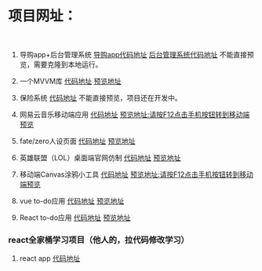 # 项目网址：

                        
1. 导购app+后台管理系统
[导购app代码地址](https://github.com/MAJIANYANG666/VueShopApp)
[后台管理系统代码地址](https://github.com/MAJIANYANG666/Background-Management-System)
不能直接预览，需要克隆到本地运行。

2. 一个MVVM库
[代码地址](https://github.com/MAJIANYANG666/MVVM)
[预览地址](https://majianyang666.github.io/MVVM/index.html)

3. 保险系统
[代码地址](https://github.com/MAJIANYANG666/allfly-project/tree/dev)
不能直接预览，项目还在开发中。

4. 网易云音乐移动端应用
[代码地址](https://github.com/MAJIANYANG666/music-demo-201708)
[预览地址:请按F12点击手机按钮转到移动端预览](http://52qianduan.club/index.html)

5. fate/zero人设页面
[代码地址](https://github.com/MAJIANYANG666/git-demo3/tree/master/pro41-1-fate)
[预览地址](https://majianyang666.github.io/git-demo3/pro41-1-fate/index.html)

6. 英雄联盟（LOL）桌面端官网仿制
[代码地址](https://github.com/MAJIANYANG666/git-demo3/tree/master/pro32-1-lol-index)
[预览地址](https://majianyang666.github.io/git-demo3/pro32-1-lol-index/index.html)

7. 移动端Canvas涂鸦小工具
[代码地址](https://github.com/MAJIANYANG666/git-demo3/tree/master/pro34-1-canvas)
[预览地址:请按F12点击手机按钮转到移动端预览](https://majianyang666.github.io/git-demo3/pro34-1-canvas/prc34-1.html)

8. vue to-do应用
[代码地址](https://github.com/MAJIANYANG666/vue/tree/master/step-5)
[预览地址](https://majianyang666.github.io/vue/step-5/page.html)

9. React to-do应用
[代码地址](https://github.com/MAJIANYANG666/react)
[预览地址](https://majianyang666.github.io/react-2/build/index.html)
                      
                      
                      
### react全家桶学习项目（他人的，拉代码修改学习）


1. react app
[代码地址](https://github.com/MAJIANYANG666/react-pxq)
